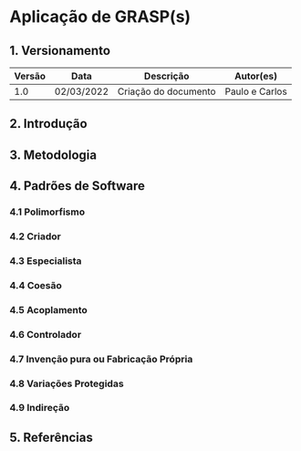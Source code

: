 # Aplicação de GRASP(s)

## 1. Versionamento
| Versão | Data       | Descrição                         | Autor(es)             |
| ------ | ---------- | --------------------------------- | --------------------- |
| 1.0    | 02/03/2022 | Criação do documento              | Paulo e Carlos        |

## 2. Introdução

## 3. Metodologia

## 4. Padrões de Software

### 4.1 Polimorfismo

### 4.2 Criador

### 4.3 Especialista

### 4.4 Coesão 

### 4.5 Acoplamento 
     
### 4.6 Controlador

### 4.7 Invenção pura ou Fabricação Própria

### 4.8 Variações Protegidas

### 4.9 Indireção


## 5. Referências
